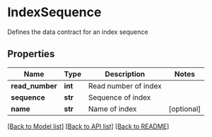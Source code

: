 # IndexSequence

Defines the data contract for an index sequence

## Properties
Name | Type | Description | Notes
------------ | ------------- | ------------- | -------------
**read_number** | **int** | Read number of index | 
**sequence** | **str** | Sequence of index | 
**name** | **str** | Name of index | [optional] 

[[Back to Model list]](../README.md#documentation-for-models) [[Back to API list]](../README.md#documentation-for-api-endpoints) [[Back to README]](../README.md)


